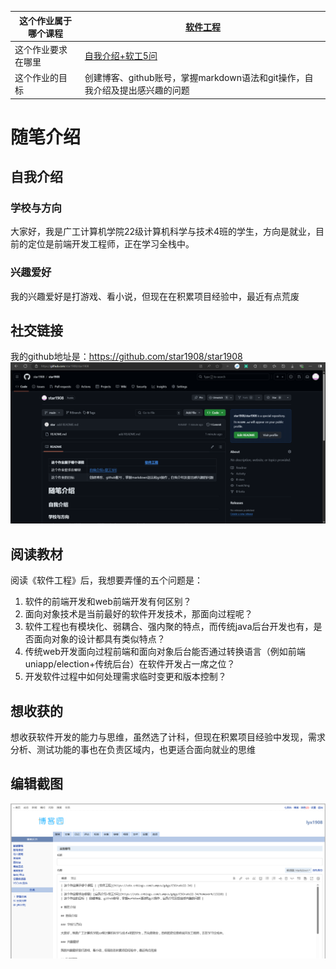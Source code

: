 | 这个作业属于哪个课程 | [软件工程](https://edu.cnblogs.com/campus/gdgy/CSGrade22-34) |
| ----------------- |--------------- |
| 这个作业要求在哪里| [自我介绍+软工5问](https://edu.cnblogs.com/campus/gdgy/CSGrade22-34/homework/13228) |
| 这个作业的目标 | 创建博客、github账号，掌握markdown语法和git操作，自我介绍及提出感兴趣的问题 |

# 随笔介绍

## 自我介绍

### 学校与方向

大家好，我是广工计算机学院22级计算机科学与技术4班的学生，方向是就业，目前的定位是前端开发工程师，正在学习全栈中。

### 兴趣爱好

我的兴趣爱好是打游戏、看小说，但现在在积累项目经验中，最近有点荒废

## 社交链接

我的github地址是：https://github.com/star1908/star1908
![github](./image/github.png)

## 阅读教材

阅读《软件工程》后，我想要弄懂的五个问题是：

1. 软件的前端开发和web前端开发有何区别？
2. 面向对象技术是当前最好的软件开发技术，那面向过程呢？
3. 软件工程也有模块化、弱耦合、强内聚的特点，而传统java后台开发也有，是否面向对象的设计都具有类似特点？
4. 传统web开发面向过程前端和面向对象后台能否通过转换语言（例如前端uniapp/election+传统后台）在软件开发占一席之位？
5. 开发软件过程中如何处理需求临时变更和版本控制？

## 想收获的

想收获软件开发的能力与思维，虽然选了计科，但现在积累项目经验中发现，需求分析、测试功能的事也在负责区域内，也更适合面向就业的思维

## 编辑截图

![编辑截图](./image/image.png)